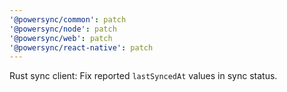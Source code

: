 ```yaml
---
'@powersync/common': patch
'@powersync/node': patch
'@powersync/web': patch
'@powersync/react-native': patch
---
```


Rust sync client: Fix reported `lastSyncedAt` values in sync status.
